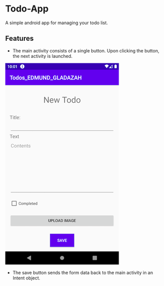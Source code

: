# Todo-App
A simple android app for managing your todo list.

## Features
* The main activity consists of a single button. Upon clicking the button, the next activity is launched.

![Screenshot 1](/screenshots/newTodo.png)

* The save button sends the form data back to the main activity in an Intent object.
